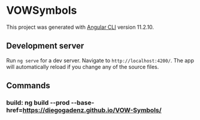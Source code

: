# VOWSymbols

This project was generated with [Angular CLI](https://github.com/angular/angular-cli) version 11.2.10.

## Development server

Run `ng serve` for a dev server. Navigate to `http://localhost:4200/`. The app will automatically reload if you change any of the source files.

## Commands

### build: ng build --prod --base-href=https://diegogadenz.github.io/VOW-Symbols/
